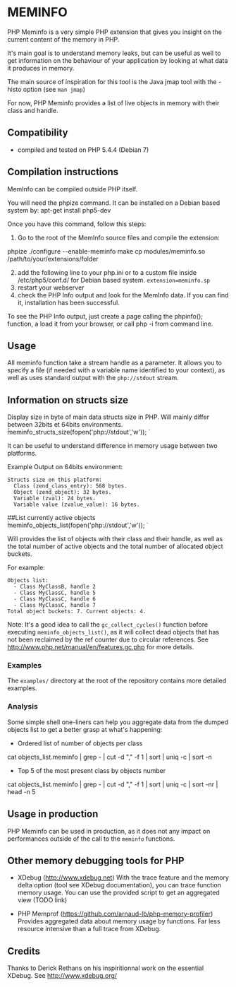 MEMINFO
=======
PHP Meminfo is a very simple PHP extension that gives you insight on the current content of the memory in PHP.

It's main goal is to understand memory leaks, but can be useful as well to get information on the behaviour of your application by looking at what data it produces in memory.

The main source of inspiration for this tool is the Java jmap tool with the -histo option (see `man jmap`)

For now, PHP Meminfo provides a list of live objects in memory with their class and handle.


Compatibility
-------------
 - compiled and tested on PHP 5.4.4 (Debian 7)

Compilation instructions
------------------------
MemInfo can be compiled outside PHP itself.

You will need the phpize command. It can be installed on a Debian based system by:
apt-get install php5-dev

Once you have this command, follow this steps:

1. Go to the root of the MemInfo source files and compile the extension:

  phpize
  ./configure --enable-meminfo
  make
  cp modules/meminfo.so /path/to/your/extensions/folder

2. add the following line to your php.ini or to a custom file inside /etc/php5/conf.d/ for Debian based system.
    `extension=meminfo.sp`
3. restart your webserver
4. check the PHP Info output and look for the MemInfo data. If you can find it, installation has been successful.

To see the PHP Info output, just create a page calling the phpinfo(); function, a load it from your browser, or call php -i from command line.

Usage
-----
All meminfo function take a stream handle as a parameter. It allows you to specify a file (if needed with a variable name identified to your context), as well as uses standard output with the `php://stdout` stream.

## Information on structs size
Display size in byte of main data structs size in PHP. Will mainly differ between 32bits et 64bits environments.
̀̀meminfo_structs_size(fopen('php://stdout','w')); ̀

It can be useful to understand difference in memory usage between two platforms.

Example Output on 64bits environment:

    Structs size on this platform:
      Class (zend_class_entry): 568 bytes.
      Object (zend_object): 32 bytes.
      Variable (zval): 24 bytes.
      Variable value (zvalue_value): 16 bytes.

##List currently active objects
̀̀meminfo_objects_list(fopen('php://stdout','w')); ̀

Will provides the list of objects with their class and their handle, as well as the total number of active objects and the total number of allocated object buckets.

For example:

    Objects list:
      - Class MyClassB, handle 2
      - Class MyClassC, handle 5
      - Class MyClassC, handle 6
      - Class MyClassC, handle 7
    Total object buckets: 7. Current objects: 4.

Note: It's a good idea to call the `gc_collect_cycles()` function before executing  `meminfo_objects_list()`, as it will collect dead objects that has not been reclaimed by the ref counter due to circular references. See http://www.php.net/manual/en/features.gc.php for more details.

### Examples
The `examples/` directory at the root of the repository contains more detailed examples.

### Analysis
Some simple shell one-liners can help you aggregate data from the dumped objects list to get a better grasp at what's happening:

 - Ordered list of number of objects per class

  cat objects_list.meminfo | grep - | cut -d "," -f 1 | sort | uniq -c | sort -n

 - Top 5 of the most present class by objects number

  cat objects_list.meminfo | grep - | cut -d "," -f 1 | sort | uniq -c | sort -nr | head -n 5

Usage in production
-------------------
PHP Meminfo can be used in production, as it does not any impact on performances outside of the call to the `meminfo` functions.

Other memory debugging tools for PHP
-------------------------------------
 - XDebug (http://www.xdebug.net)
With the trace feature and the memory delta option (tool see XDebug documentation), you can trace function memory usage. You can use the provided script to get an aggregated view (TODO link)

 - PHP Memprof (https://github.com/arnaud-lb/php-memory-profiler)
Provides aggregated data about memory usage by functions. Far less resource intensive than a full trace from XDebug.

Credits
-------
Thanks to Derick Rethans on his inspiritionnal work on the essential XDebug. See http://www.xdebug.org/
